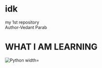 # idk
my 1st repository
<br>
Author-Vedant Parab
<h1>WHAT I AM LEARNING</h1>
<img align="left" alt="Python width="2px"style="padding=right:10px;"src="https://cdn.jsdelivr.net/gh/devicons/devicon@latest/icons/python/python-original.svg"/>
